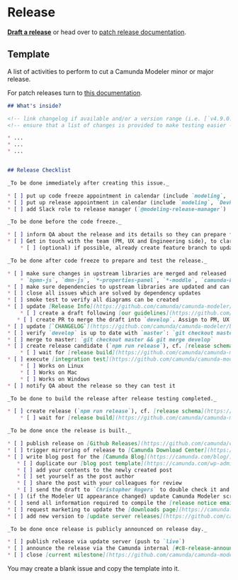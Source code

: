 # Release

__[Draft a release](https://github.com/camunda/camunda-modeler/issues/new?body=%23%23+What%27s+inside%3F%0A%0A%3C%21--+link+changelog+if+available+and%2For+a+version+range+%28i.e.+%5B%60v4.9.0...develop%60%5D%28https%3A%2F%2Fgithub.com%2Fcamunda%2Fcamunda-modeler%2Fcompare%2Fv4.9.0...develop%29%29+--%3E%0A%0A*+...%0A*+...%0A*+...%0A%0A%23%23+Release+Checklist%0A%0A_To+be+done+immediately+after+creating+this+issue._%0A%0A*+%5B+%5D+put+up+code+freeze+appointment+in+calendar+%28include+%60modeling%60%2C+%60qa%60%2C+%60infra%60%2C+and+%60Team-Support%60%29%0A*+%5B+%5D+put+up+release+appointment+in+calendar+%28include+%60modeling%60%2C+%60DevRel%60+and+Marketing+%5B+%60Christopher+Rogers%60+%5D%29%0A*+%5B+%5D+add+Slack+role+to+release+manager+%28%60%40modeling-release-manager%60%29%0A%0A_To+be+done+before+the+code+freeze._%0A%0A*+%5B+%5D+inform+QA+about+the+release+and+its+details+so+they+can+prepare+for+testing%0A*+%5B+%5D+Get+in+touch+with+the+team+%28PM%2C+UX+and+Engineering+side%29%2C+to+clarify+what+topics+will+be+included+in+the+Release+and+their+priority.+Use+this+information+to+start+preparing+a+concept+for+the+*blog+post*+%28see+below%29+and+*release+info*+%28see+below%29%0A++++*+%5B+%5D+%28optional%29+if+possible%2C+already+create+feature+branch+to+update+%5BRelease+Info%5D%28https%3A%2F%2Fgithub.com%2Fcamunda%2Fcamunda-modeler%2Fblob%2Fdevelop%2Fclient%2Fsrc%2Fplugins%2Fversion-info%2FReleaseInfo.js%29+following+our+%5Bguidelines%5D%28https%3A%2F%2Fgithub.com%2Fbpmn-io%2Finternal-docs%2Ftree%2Fmaster%2Fcamunda-modeler%23whats-new-communication%29%0A%0A_To+be+done+after+code+freeze+to+prepare+and+test+the+release._%0A%0A*+%5B+%5D+make+sure+changes+in+upstream+libraries+are+merged+and+released%0A++++*+%60bpmn-js%60%2C+%60dmn-js%60%2C+%60*-properties-panel%60%2C+%60*-moddle%60%2C+%60camunda-bpmn-js%60%2C+%60form-js%60%2C+...%0A*+%5B+%5D+make+sure+dependencies+to+upstream+libraries+are+updated+and+can+be+installed+%28%60rm+-rf+node_modules+%26%26+npm+i+%26%26+npm+run+all%60+works%29%0A*+%5B+%5D+close+all+issues+which+are+solved+by+dependency+updates%0A*+%5B+%5D+smoke+test+to+verify+all+diagrams+can+be+created%0A*+%5B+%5D+update+%5BRelease+Info%5D%28https%3A%2F%2Fgithub.com%2Fcamunda%2Fcamunda-modeler%2Fblob%2Fdevelop%2Fclient%2Fsrc%2Fplugins%2Fversion-info%2FReleaseInfo.js%29%0A++++*+%5B+%5D+create+a+draft+following+%5Bour+guidelines%5D%28https%3A%2F%2Fgithub.com%2Fbpmn-io%2Finternal-docs%2Ftree%2Fmaster%2Fcamunda-modeler%23whats-new-communication%29+and+based+on+priorities+which+were+aligned+with+the+team+%28PM%2C+UX%2C+and+Engineering+side%29%0A+++*+%5B+%5D+create+PR+to+merge+the+draft+into+%60develop%60.+Assign+to+PM%2C+UX+and+Engineering+for+review%0A*+%5B+%5D+update+%5B%60CHANGELOG%60%5D%28https%3A%2F%2Fgithub.com%2Fcamunda%2Fcamunda-modeler%2Fblob%2Fdevelop%2FCHANGELOG.md%29%0A*+%5B+%5D+verify+%60develop%60+is+up+to+date+with+%60master%60%3A+%60git+checkout+master+%26%26+git+pull+%26%26+git+checkout+develop+%26%26+git+merge+master%60%0A*+%5B+%5D+merge+to+master%3A+%60git+checkout+master+%26%26+git+merge+develop%60%0A*+%5B+%5D+create+release+candidate+%28%60npm+run+release%60%29%2C+cf.+%5Brelease+schema%5D%28https%3A%2F%2Fgithub.com%2Fbpmn-io%2Finternal-docs%2Ftree%2Fmaster%2Frelease-schema%29%3B+e.g+%60v1.0.0-rc.0%60%0A++++*+%5B+%5D+wait+for+%5Brelease+build%5D%28https%3A%2F%2Fgithub.com%2Fcamunda%2Fcamunda-modeler%2Factions%2Fworkflows%2FRELEASE.yml%29+to+create+the+%5Bartifacts%5D%28https%3A%2F%2Fgithub.com%2Fcamunda%2Fcamunda-modeler%2Freleases%29%0A*+%5B+%5D+execute+%5Bintegration+test%5D%28https%3A%2F%2Fgithub.com%2Fcamunda%2Fcamunda-modeler%2Fblob%2Fmaster%2Fdocs%2F.project%2FINTEGRATION_TEST.md%29+on+%5Breleased+artifacts%5D%28https%3A%2F%2Fgithub.com%2Fcamunda%2Fcamunda-modeler%2Freleases%29%0A++++*+%5B+%5D+Works+on+Linux%0A++++*+%5B+%5D+Works+on+Mac%0A++++*+%5B+%5D+Works+on+Windows%0A*+%5B+%5D+notify+QA+about+the+release+so+they+can+test+it%0A%0A_To+be+done+to+build+the+release+after+release+testing+completed._%0A%0A*+%5B+%5D+create+release+%28%60npm+run+release%60%29%2C+cf.+%5Brelease+schema%5D%28https%3A%2F%2Fgithub.com%2Fbpmn-io%2Finternal-docs%2Ftree%2Fmaster%2Frelease-schema%29%0A++++*+%5B+%5D+wait+for+%5Brelease+build%5D%28https%3A%2F%2Fgithub.com%2Fcamunda%2Fcamunda-modeler%2Factions%2Fworkflows%2FRELEASE.yml%29+to+create+the+%5Bartifacts%5D%28https%3A%2F%2Fgithub.com%2Fcamunda%2Fcamunda-modeler%2Freleases%29%0A%0A_To+be+done+once+the+release+is+built._%0A%0A*+%5B+%5D+publish+release+on+%5BGithub+Releases%5D%28https%3A%2F%2Fgithub.com%2Fcamunda%2Fcamunda-modeler%2Freleases%29%0A*+%5B+%5D+trigger+mirroring+of+release+to+%5BCamunda+Download+Center%5D%28https%3A%2F%2Fdownloads.camunda.cloud%2Frelease%2Fcamunda-modeler%2F%29+via+%5BJenkins%5D%28https%3A%2F%2Fci.cambpm.camunda.cloud%2Fjob%2Fsideprojects%2Fjob%2Fcamunda-modeler-desktop-RELEASE%2Fbuild%3Fdelay%3D0sec%29%0A*+%5B+%5D+write+blog+post+for+the+%5BCamunda+Blog%5D%28https%3A%2F%2Fcamunda.com%2Fblog%2F%29%0A+++*+%5B+%5D+duplicate+our+%5Bblog+post+template%5D%28https%3A%2F%2Fcamunda.com%2Fwp-admin%2Fedit.php%3Fs%3DTemplate%2B-%2BCamunda%2BModeler%2BRelease%2BBlog%2BPost%29+via+%60PA+duplicate%60%0A+++*+%5B+%5D+add+your+contents+to+the+newly+created+post%0A+++*+%5B+%5D+set+yourself+as+the+post+author%0A+++*+%5B+%5D+share+the+post+with+your+colleagues+for+review%0A+++*+%5B+%5D+send+the+draft+to+%60Christopher+Rogers%60+to+double+check+it+and+coordinate+publishing%0A*+%5B+%5D+%28if+the+Modeler+UI+appearance+changed%29+update+Camunda+Modeler+screenshots+%28and+potentially+text+content%29+in+the+docs+using+%5Bautomation+scripts%5D%28https%3A%2F%2Fgithub.com%2Fcamunda%2Fcamunda-docs-modeler-screenshots%29%0A*+%5B+%5D+send+all+information+required+to+compile+the+%5Brelease+notice+email%5D%28https%3A%2F%2Fgithub.com%2Fbpmn-io%2Finternal-docs%2Fblob%2Fmaster%2Fcamunda-modeler%2FREADME.md%23release-notice-email%29+to+the+%5B%60%40product-release-presentation-dri%60+role%5D%28https%3A%2F%2Fconfluence.camunda.com%2Fpages%2Fviewpage.action%3FspaceKey%3DHAN%26title%3DRelease%2BPresentation%2BProcess%23ReleasePresentationProcess-OrganisingtheReleasePresentation%29%0A*+%5B+%5D+request+marketing+to+update+the+%5Bdownloads+page%5D%28https%3A%2F%2Fcamunda.com%2Fdownload%2Fmodeler%2F%29+via+%5Brequest+form%5D%28https%3A%2F%2Fconfluence.camunda.com%2Fdisplay%2FMAR%2FChange%2Brequest%2Bto%2BDownloads%2Bpage%29%0A*+%5B+%5D+add+new+version+to+%5Bupdate+server+releases%5D%28https%3A%2F%2Fgithub.com%2Fcamunda%2Fcamunda-modeler-update-server%2Fblob%2Fmaster%2Freleases.json%29%0A%0A_To+be+done+once+release+is+publicly+announced+on+release+day._%0A%0A*+%5B+%5D+publish+release+via+update+server+%28push+to+%60live%60%29%0A*+%5B+%5D+close+%5Bcurrent+milestone%5D%28https%3A%2F%2Fgithub.com%2Fcamunda%2Fcamunda-modeler%2Fmilestones%29&title=Release+Camunda+Modeler+vX.X.X&labels=release)__ or head over to [patch release documentation](./PATCH_RELEASE.md).


## Template

A list of activities to perform to cut a Camunda Modeler minor or major release.

For patch releases turn to [this documentation](./PATCH_RELEASE.md).

```markdown
## What's inside?

<!-- link changelog if available and/or a version range (i.e. [`v4.9.0...develop`](https://github.com/camunda/camunda-modeler/compare/v4.9.0...develop)) -->
<!-- ensure that a list of changes is provided to make testing easier -->

* ...
* ...
* ...


## Release Checklist

_To be done immediately after creating this issue._

* [ ] put up code freeze appointment in calendar (include `modeling`, `qa`, `infra`, and `Team-Support`)
* [ ] put up release appointment in calendar (include `modeling`, `DevRel` and Marketing [ `Christopher Rogers` ])
* [ ] add Slack role to release manager (`@modeling-release-manager`)

_To be done before the code freeze._

* [ ] inform QA about the release and its details so they can prepare for testing
* [ ] Get in touch with the team (PM, UX and Engineering side), to clarify what topics will be included in the Release and their priority. Use this information to start preparing a concept for the *blog post* (see below) and *release info* (see below)
    * [ ] (optional) if possible, already create feature branch to update [Release Info](https://github.com/camunda/camunda-modeler/blob/develop/client/src/plugins/version-info/ReleaseInfo.js) following our [guidelines](https://github.com/bpmn-io/internal-docs/tree/master/camunda-modeler#whats-new-communication)

_To be done after code freeze to prepare and test the release._

* [ ] make sure changes in upstream libraries are merged and released
    * `bpmn-js`, `dmn-js`, `*-properties-panel`, `*-moddle`, `camunda-bpmn-js`, `form-js`, ...
* [ ] make sure dependencies to upstream libraries are updated and can be installed (`rm -rf node_modules && npm i && npm run all` works)
* [ ] close all issues which are solved by dependency updates
* [ ] smoke test to verify all diagrams can be created
* [ ] update [Release Info](https://github.com/camunda/camunda-modeler/blob/develop/client/src/plugins/version-info/ReleaseInfo.js)
    * [ ] create a draft following [our guidelines](https://github.com/bpmn-io/internal-docs/tree/master/camunda-modeler#whats-new-communication) and based on priorities which were aligned with the team (PM, UX, and Engineering side)
   * [ ] create PR to merge the draft into `develop`. Assign to PM, UX and Engineering for review
* [ ] update [`CHANGELOG`](https://github.com/camunda/camunda-modeler/blob/develop/CHANGELOG.md)
* [ ] verify `develop` is up to date with `master`: `git checkout master && git pull && git checkout develop && git merge master`
* [ ] merge to master: `git checkout master && git merge develop`
* [ ] create release candidate (`npm run release`), cf. [release schema](https://github.com/bpmn-io/internal-docs/tree/master/release-schema); e.g `v1.0.0-rc.0`
    * [ ] wait for [release build](https://github.com/camunda/camunda-modeler/actions/workflows/RELEASE.yml) to create the [artifacts](https://github.com/camunda/camunda-modeler/releases)
* [ ] execute [integration test](https://github.com/camunda/camunda-modeler/blob/master/docs/.project/INTEGRATION_TEST.md) on [released artifacts](https://github.com/camunda/camunda-modeler/releases)
    * [ ] Works on Linux
    * [ ] Works on Mac
    * [ ] Works on Windows
* [ ] notify QA about the release so they can test it

_To be done to build the release after release testing completed._

* [ ] create release (`npm run release`), cf. [release schema](https://github.com/bpmn-io/internal-docs/tree/master/release-schema)
    * [ ] wait for [release build](https://github.com/camunda/camunda-modeler/actions/workflows/RELEASE.yml) to create the [artifacts](https://github.com/camunda/camunda-modeler/releases)

_To be done once the release is built._

* [ ] publish release on [Github Releases](https://github.com/camunda/camunda-modeler/releases)
* [ ] trigger mirroring of release to [Camunda Download Center](https://downloads.camunda.cloud/release/camunda-modeler/) via [Jenkins](https://ci.cambpm.camunda.cloud/job/sideprojects/job/camunda-modeler-desktop-RELEASE/build?delay=0sec)
* [ ] write blog post for the [Camunda Blog](https://camunda.com/blog/)
   * [ ] duplicate our [blog post template](https://camunda.com/wp-admin/edit.php?s=Template+-+Camunda+Modeler+Release+Blog+Post) via `PA duplicate`
   * [ ] add your contents to the newly created post
   * [ ] set yourself as the post author
   * [ ] share the post with your colleagues for review
   * [ ] send the draft to `Christopher Rogers` to double check it and coordinate publishing
* [ ] (if the Modeler UI appearance changed) update Camunda Modeler screenshots (and potentially text content) in the docs using [automation scripts](https://github.com/camunda/camunda-docs-modeler-screenshots)
* [ ] send all information required to compile the [release notice email](https://github.com/bpmn-io/internal-docs/blob/master/camunda-modeler/README.md#release-notice-email) to the [`@product-release-presentation-dri` role](https://confluence.camunda.com/pages/viewpage.action?spaceKey=HAN&title=Release+Presentation+Process#ReleasePresentationProcess-OrganisingtheReleasePresentation)
* [ ] request marketing to update the [downloads page](https://camunda.com/download/modeler/) via [request form](https://confluence.camunda.com/display/MAR/Change+request+to+Downloads+page)
* [ ] add new version to [update server releases](https://github.com/camunda/camunda-modeler-update-server/blob/master/releases.json)

_To be done once release is publicly announced on release day._

* [ ] publish release via update server (push to `live`)
* [ ] announce the release via the Camunda internal [#c8-release-announcements](https://camunda.slack.com/archives/C03NFMH4KC6) channel
* [ ] close [current milestone](https://github.com/camunda/camunda-modeler/milestones)
```

You may create a blank issue and copy the template into it.
